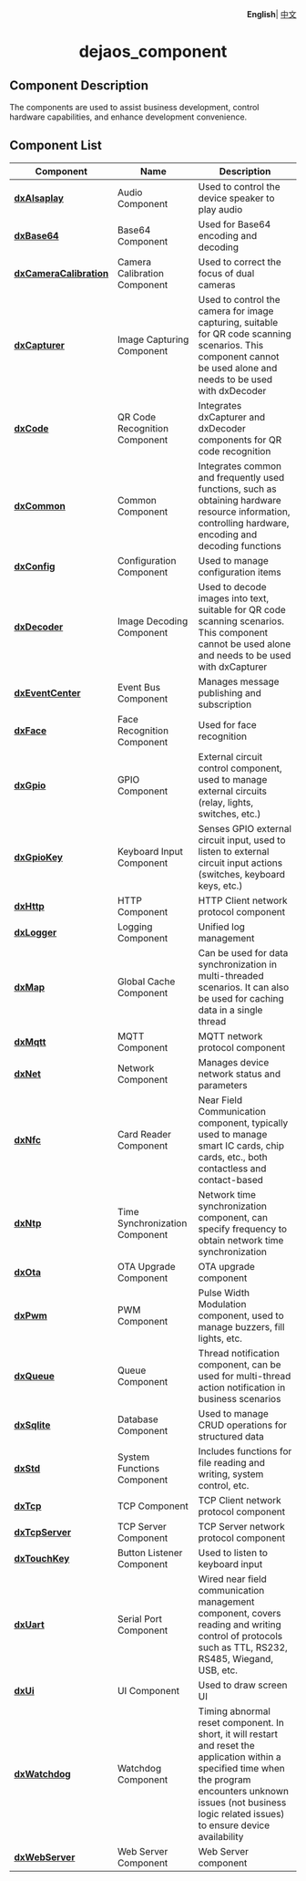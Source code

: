 <p align="right">
    <b>English</b>| <a href="./README_CN.md">中文</a>
</p>

<h1 align="center">dejaos_component</h1>

## Component Description
The components are used to assist business development, control hardware capabilities, and enhance development convenience.

## Component List
| Component | Name | Description |
| --- | --- | ---- |
| **<a href="./dxAlsa/dxAlsa.js" target="_blank">dxAlsaplay</a>** | Audio Component | Used to control the device speaker to play audio |
| **<a href="./dxBase64/dxBase64.js" target="_blank">dxBase64</a>** | Base64 Component | Used for Base64 encoding and decoding |
| **<a href="./dxCameraCalibration/dxCameraCalibration.js" target="_blank">dxCameraCalibration</a>** | Camera Calibration Component | Used to correct the focus of dual cameras |
| **<a href="./dxCapturer/dxCapturer.js" target="_blank">dxCapturer</a>** | Image Capturing Component | Used to control the camera for image capturing, suitable for QR code scanning scenarios. This component cannot be used alone and needs to be used with dxDecoder |
| **<a href="./dxCode/dxCode.js" target="_blank">dxCode</a>** | QR Code Recognition Component | Integrates dxCapturer and dxDecoder components for QR code recognition |
| **<a href="./dxCommon/dxCommon.js" target="_blank">dxCommon</a>** | Common Component | Integrates common and frequently used functions, such as obtaining hardware resource information, controlling hardware, encoding and decoding functions |
| **<a href="./dxConfig/dxConfig.js" target="_blank">dxConfig</a>** | Configuration Component | Used to manage configuration items |
| **<a href="./dxDecoder/dxDecoder.js" target="_blank">dxDecoder</a>** | Image Decoding Component | Used to decode images into text, suitable for QR code scanning scenarios. This component cannot be used alone and needs to be used with dxCapturer |
| **<a href="./dxEventCenter/dxEventCenter.js" target="_blank">dxEventCenter</a>** | Event Bus Component | Manages message publishing and subscription |
| **<a href="./dxFace/dxFace.js" target="_blank">dxFace</a>** | Face Recognition Component | Used for face recognition |
| **<a href="./dxGpio/dxGpio.js" target="_blank">dxGpio</a>** | GPIO Component | External circuit control component, used to manage external circuits (relay, lights, switches, etc.) |
| **<a href="./dxGpioKey/dxGpioKey.js" target="_blank">dxGpioKey</a>** | Keyboard Input Component | Senses GPIO external circuit input, used to listen to external circuit input actions (switches, keyboard keys, etc.) |
| **<a href="./dxHttp/dxHttp.js" target="_blank">dxHttp</a>** | HTTP Component | HTTP Client network protocol component |
| **<a href="./dxLogger/dxLogger.js" target="_blank">dxLogger</a>** | Logging Component | Unified log management |
| **<a href="./dxMap/dxMap.js" target="_blank">dxMap</a>** | Global Cache Component | Can be used for data synchronization in multi-threaded scenarios. It can also be used for caching data in a single thread |
| **<a href="./dxMqtt/dxMqtt.js" target="_blank">dxMqtt</a>** | MQTT Component | MQTT network protocol component |
| **<a href="./dxNet/dxNet.js" target="_blank">dxNet</a>** | Network Component | Manages device network status and parameters |
| **<a href="./dxNfc/dxNfc.js" target="_blank">dxNfc</a>** | Card Reader Component | Near Field Communication component, typically used to manage smart IC cards, chip cards, etc., both contactless and contact-based |
| **<a href="./dxNtp/dxNtp.js" target="_blank">dxNtp</a>** | Time Synchronization Component | Network time synchronization component, can specify frequency to obtain network time synchronization |
| **<a href="./dxOta/dxOta.js" target="_blank">dxOta</a>** | OTA Upgrade Component | OTA upgrade component |
| **<a href="./dxPwm/dxPwm.js" target="_blank">dxPwm</a>** | PWM Component | Pulse Width Modulation component, used to manage buzzers, fill lights, etc. |
| **<a href="./dxQueue/dxQueue.js" target="_blank">dxQueue</a>** | Queue Component | Thread notification component, can be used for multi-thread action notification in business scenarios |
| **<a href="./dxSqlite/dxSqlite.js" target="_blank">dxSqlite</a>** | Database Component | Used to manage CRUD operations for structured data |
| **<a href="./dxStd/dxStd.js" target="_blank">dxStd</a>** | System Functions Component | Includes functions for file reading and writing, system control, etc. |
| **<a href="./dxTcp/dxTcp.js" target="_blank">dxTcp</a>** | TCP Component | TCP Client network protocol component |
| **<a href="./dxTcpServer/dxTcpServer.js" target="_blank">dxTcpServer</a>** | TCP Server Component | TCP Server network protocol component |
| **<a href="./dxTouchKey/dxTouchKey.js" target="_blank">dxTouchKey</a>** | Button Listener Component | Used to listen to keyboard input |
| **<a href="./dxUart/dxUart.js" target="_blank">dxUart</a>** | Serial Port Component | Wired near field communication management component, covers reading and writing control of protocols such as TTL, RS232, RS485, Wiegand, USB, etc. |
| **<a href="./dxUi/dxUi.js" target="_blank">dxUi</a>** | UI Component | Used to draw screen UI |
| **<a href="./dxWatchdog/dxWatchdog.js" target="_blank">dxWatchdog</a>** | Watchdog Component | Timing abnormal reset component. In short, it will restart and reset the application within a specified time when the program encounters unknown issues (not business logic related issues) to ensure device availability |
| **<a href="./dxWebserver/dxWebserver.js" target="_blank">dxWebServer</a>** | Web Server Component | Web Server component |





